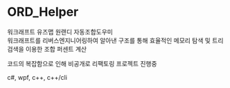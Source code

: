 # ORD_Helper
워크래프트 유즈맵 원랜디 자동조합도우미  
워크래프트를 리버스엔지니어링하여 알아낸 구조를 통해 효율적인 메모리 탐색 및 트리검색을 이용한 조합 퍼센트 계산  

코드의 복잡함으로 인해 비공개로 리팩토링 프로젝트 진행중

c#, wpf, c++, c++/cli
